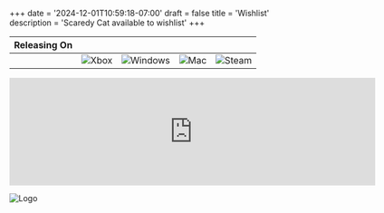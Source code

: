 +++
date = '2024-12-01T10:59:18-07:00'
draft = false
title = 'Wishlist'
description = 'Scaredy Cat available to wishlist'
+++



| Releasing On |  |  |  |  |
|----------|------|---------|-----|-------|
|      | ![Xbox](https://img.icons8.com/color/48/000000/xbox.png) | ![Windows](https://img.icons8.com/color/48/000000/windows-10.png) | ![Mac](https://img.icons8.com/color/48/000000/mac-logo.png) | ![Steam](https://img.icons8.com/color/48/000000/steam.png) |


<iframe src="https://store.steampowered.com/widget/2919030/" frameborder="0" width="646" height="190"></iframe>

![Logo](/images/ghost.svg#center)